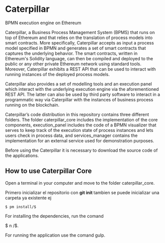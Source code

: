 # Caterpillar
BPMN execution engine on Ethereum

Caterpillar, a Business Process Management System (BPMS) that runs on top of Ethereum and that relies on the translation of process models into smart contracts. More specifically, Caterpillar accepts as input a process model specified in BPMN and generates a set of smart contracts that captures the underlying behavior. The smart contracts, written in Ethereum's Solidity language, can then be compiled and deployed to the public or any other private Ethereum network using standard tools. Moreover, Caterpillar exhibits a REST API that can be used to interact with running instances of the deployed process models.

Caterpillar also provides a set of modelling tools and an execution panel which interact with the underlying execution engine via the aforementioned REST API. The latter can also be used by third party software to interact in a programmatic way via Caterpillar with the instances of business process running on the blockchain.

Caterpillar’s code distribution in this repository contains three different folders. 
The folder caterpillar_core includes the implementation of the core components, execution_panel includes the code of a BPMN visualizer that serves to keep track of the execution state of process instances and lets users check in process data, and services_manager contains the implementation for an external service used for demonstration purposes.

Before using the Caterpillar it is necessary to download the source code of the applications.

## How to use Caterpillar Core

Open a terminal in your computer and move to the folder caterpillar_core. 


Primero inicializar el repositorio con __git init <nombreRepositorio>__
tambien se puede inicializar una carpeta ya existente ej

    $ pm install/$

For installing the dependencies, run the comand 

$ n /$.

For running the application use the comand gulp.
